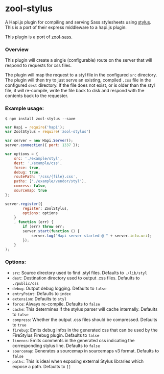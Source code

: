 # zool-stylus

A Hapi.js plugin for compiling and serving Sass stylesheets using [stylus](https://github.com/stylus/stylus).
This is a port of their express middleware to a hapi.js plugin. 

This plugin is a port of [zool-sass](https://github.com/stuplum/zool-sass).

### Overview

This plugin will create a single (configurable) route on the server that will respond to requests for css files. 

The plugin will map the request to a styl file in the configured `src` directory. The plugin will then try to just serve an existing, compiled `.css` file in the configured `dest` directory. If the file does not exist, or is older than the styl file, it will re-compile, write the file back to disk and respond with the contents back to the requester. 


### Example usage:

```shell
$ npm install zool-stylus --save
```

```javascript
var Hapi = require('hapi');
var ZoolStylus = require('zool-stylus')

var server = new Hapi.Server();
server.connection({ port: 1337 });

var options = {
    src: './example/styl',
    dest: './example/css',
    force: true,
    debug: true,
    routePath: '/css/{file}.css',
    paths: ['./example/vendor/styl'],
    comress: false,
    sourcemap: true
};

server.register({
        register: ZoolStylus,
        options: options
    }
    , function (err) {
        if (err) throw err;
        server.start(function () {
            server.log("Hapi server started @ " + server.info.uri);
        });
    }
);
```

### Options:

* `src`: Source directory used to find .styl files. Defaults to `./lib/styl`
* `dest`: Destination directory used to output .css files. Defaults to `./public/css`
* `debug`: Output debug logging. Defaults to `false`
* `entryPoint`: Defaults to `index`
* `extension`: Defaults to `styl`
* `force`: Always re-compile. Defaults to `false`
* `cache`: This determines if the stylus parser will cache internally. Defaults to `false`
* `compress`: Whether the output .css files should be compressed. Defaults to `true`
* `firebug`: Emits debug infos in the generated css that can be used by the FireStylus Firebug plugin. Defaults to `false`
* `linenos`: Emits comments in the generated css indicating the corresponding stylus line. Defaults to `false`
* `sourcemap`: Generates a sourcemap in sourcemaps v3 format. Defaults to `false`
* `paths`: This is ideal when exposing external Stylus libraries which expose a path. Defaults to `[]`